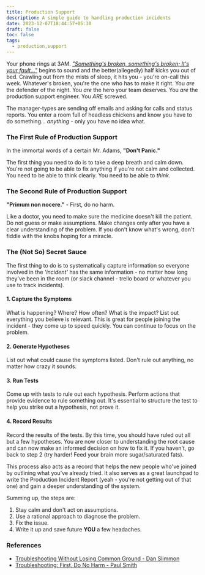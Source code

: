 ```yaml
---
title: Production Support
description: A simple guide to handling production incidents
date: 2023-12-07T18:44:57+05:30
draft: false
toc: false
tags:
  - production,support
---
```


Your phone rings at 3AM. [_"Something's broken, something's broken; It's your fault..."_](https://soundcloud.com/pagerduty/somethings-broken) begins to sound and the better(allegedly) half kicks you out of bed. Crawling out from the mists of sleep, it hits you - you're on-call this week. Whatever's broken, you're the one who has to make it right. You _are_ the defender of the night. You _are_ the hero your team deserves. You _are_ the production support engineer. You _ARE_ screwed.

The manager-types are sending off emails and asking for calls and status reports. You enter a room full of headless chickens and know you have to do something... _anything_ - only you have no idea what.

### The First Rule of Production Support
In the immortal words of a certain Mr. Adams, **"Don't Panic."**

The first thing you need to do is to take a deep breath and calm down. You're not going to be able to fix anything if you're not calm and collected. You need to be able to think clearly. You need to be able to _think_.

### The Second Rule of Production Support
**"Primum non nocere."** - First, do no harm.

Like a doctor, you need to make sure the medicine doesn't kill the patient. Do not guess or make assumptions. Make changes only after you have a clear understanding of the problem. If you don't know what's wrong, don't fiddle with the knobs hoping for a miracle.

### The (Not So) Secret Sauce
The first thing to do is to systematically capture information so everyone involved in the _'incident'_ has the same information - no matter how long they've been in the room (or slack channel - trello board or whatever you use to track incidents).

#### 1. Capture the Symptoms
  What is happening? Where? How often? What is the impact? List out everything you believe is relevant. This is great for people joining the incident - they come up to speed quickly. You can continue to focus on the problem.

#### 2. Generate Hypotheses
  List out what could cause the symptoms listed. Don't rule out anything, no matter how crazy it sounds.

#### 3. Run Tests
  Come up with tests to rule out each hypothesis. Perform actions that provide evidence to rule something out. It's essential to structure the test to help you strike out a hypothesis, not prove it.

#### 4. Record Results
  Record the results of the tests. By this time, you should have ruled out all but a few hypotheses. You are now closer to understanding the root cause and can now make an informed decision on how to fix it. If you haven't, go back to step 2 (try harder! Feed your brain more sugar/saturated fats). 
  
  This process also acts as a record that helps the new people who've joined by outlining what you've already tried. It also serves as a great launchpad to write the Production Incident Report (yeah - you're not getting out of that one) and gain a deeper understanding of the system.

Summing up, the steps are:
1. Stay calm and don't act on assumptions.
2. Use a rational approach to diagnose the problem.
3. Fix the issue.
4. Write it up and save future **YOU** a few headaches.


### References
- [Troubleshooting Without Losing Common Ground - Dan Slimmon](https://www.youtube.com/watch?v=tTBffC6zF2g)
- [Troubleshooting: First, Do No Harm - Paul Smith](https://medium.com/everestengineering/troubleshooting-first-do-no-harm-c7d6d4fd6977)